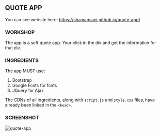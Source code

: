 QUOTE APP
---------
You can see website here: https://shamansarii.github.io/quote-app/

### WORKSHOP

The app is a soft quote app. Your click in the div and get the information for that div. 

### INGREDIENTS

The app MUST use:
1. Bootstrap
2. Google Fonts for fonts
3. JQuery for Ajax

The CDNs of all ingredients, along with `script.js` and `style.css` files, have already been linked in the `<head>`.

### SCREENSHOT

![quote-app](https://user-images.githubusercontent.com/38943439/46164689-18baf500-c2a8-11e8-9922-5d33a91d6cc0.png)
